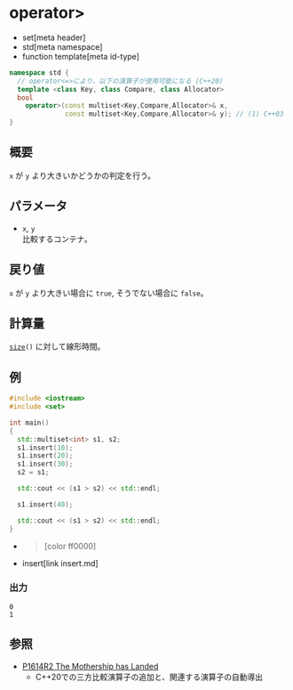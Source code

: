 # operator>
* set[meta header]
* std[meta namespace]
* function template[meta id-type]

```cpp
namespace std {
  // operator<=>により、以下の演算子が使用可能になる (C++20)
  template <class Key, class Compare, class Allocator>
  bool
    operator>(const multiset<Key,Compare,Allocator>& x,
              const multiset<Key,Compare,Allocator>& y); // (1) C++03
}
```

## 概要
`x` が `y` より大きいかどうかの判定を行う。


## パラメータ
- `x`, `y`<br/>
比較するコンテナ。


## 戻り値
`x` が `y` より大きい場合に `true`, そうでない場合に `false`。


## 計算量
[`size`](size.md)`()` に対して線形時間。


## 例
```cpp example
#include <iostream>
#include <set>

int main()
{
  std::multiset<int> s1, s2;
  s1.insert(10);
  s1.insert(20);
  s1.insert(30);
  s2 = s1;

  std::cout << (s1 > s2) << std::endl;

  s1.insert(40);

  std::cout << (s1 > s2) << std::endl;
}
```
* >[color ff0000]
* insert[link insert.md]

### 出力
```
0
1
```


## 参照
- [P1614R2 The Mothership has Landed](https://www.open-std.org/jtc1/sc22/wg21/docs/papers/2019/p1614r2.html)
    - C++20での三方比較演算子の追加と、関連する演算子の自動導出
